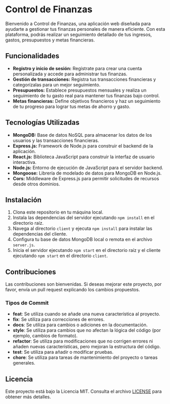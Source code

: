 # Control de Finanzas

Bienvenido a Control de Finanzas, una aplicación web diseñada para ayudarte a gestionar tus finanzas personales de manera eficiente. Con esta plataforma, podrás realizar un seguimiento detallado de tus ingresos, gastos, presupuestos y metas financieras.

## Funcionalidades

- **Registro y inicio de sesión:** Regístrate para crear una cuenta personalizada y accede para administrar tus finanzas.
- **Gestión de transacciones:** Registra tus transacciones financieras y categorízalas para un mejor seguimiento.
- **Presupuestos:** Establece presupuestos mensuales y realiza un seguimiento de tu gasto real para mantener tus finanzas bajo control.
- **Metas financieras:** Define objetivos financieros y haz un seguimiento de tu progreso para lograr tus metas de ahorro y gasto.

## Tecnologías Utilizadas

- **MongoDB:** Base de datos NoSQL para almacenar los datos de los usuarios y las transacciones financieras.
- **Express.js:** Framework de Node.js para construir el backend de la aplicación.
- **React.js:** Biblioteca JavaScript para construir la interfaz de usuario interactiva.
- **Node.js:** Entorno de ejecución de JavaScript para el servidor backend.
- **Mongoose:** Librería de modelado de datos para MongoDB en Node.js.
- **Cors:** Middleware de Express.js para permitir solicitudes de recursos desde otros dominios.

## Instalación

1. Clona este repositorio en tu máquina local.
2. Instala las dependencias del servidor ejecutando `npm install` en el directorio raíz.
3. Navega al directorio `client` y ejecuta `npm install` para instalar las dependencias del cliente.
4. Configura tu base de datos MongoDB local o remota en el archivo `server.js`.
5. Inicia el servidor ejecutando `npm start` en el directorio raíz y el cliente ejecutando `npm start` en el directorio `client`.

## Contribuciones

Las contribuciones son bienvenidas. Si deseas mejorar este proyecto, por favor, envía un pull request explicando los cambios propuestos.

### Tipos de Commit

- **feat**: Se utiliza cuando se añade una nueva característica al proyecto.
- **fix**: Se utiliza para correcciones de errores.
- **docs**: Se utiliza para cambios o adiciones en la documentación.
- **style**: Se utiliza para cambios que no afectan la lógica del código (por ejemplo, cambios de formato).
- **refactor**: Se utiliza para modificaciones que no corrigen errores ni añaden nuevas características, pero mejoran la estructura del código.
- **test**: Se utiliza para añadir o modificar pruebas.
- **chore**: Se utiliza para tareas de mantenimiento del proyecto o tareas generales.


## Licencia

Este proyecto está bajo la Licencia MIT. Consulta el archivo [LICENSE](LICENSE) para obtener más detalles.

